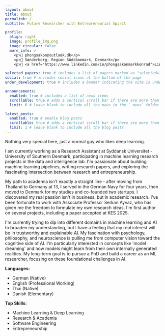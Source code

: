 ```yaml
---
layout: about
title: about
permalink: /
subtitle: Future Researcher with Entrepreneurial Spirit

profile:
  align: right
  image: profile_img.png
  image_circular: false
  more_info: >
    <p>📧 phongsakon@outlook.dk</p>
    <p>📍 Sønderborg, Region Süddänemark, Denmark</p>
    <p>🔗 <a href="https://www.linkedin.com/in/phongsakonmarkkonrad">LinkedIn</a></p>

selected_papers: true # includes a list of papers marked as "selected={true}"
social: true # includes social icons at the bottom of the page
under_development: true # includes a banner indicating the site is under development

announcements:
  enabled: true # includes a list of news items
  scrollable: true # adds a vertical scroll bar if there are more than 3 news items
  limit: 6 # leave blank to include all the news in the `_news` folder

latest_posts:
  enabled: true # enable blog posts
  scrollable: true # adds a vertical scroll bar if there are more than 3 new posts items
  limit: 1 # leave blank to include all the blog posts
---
```


Nothing very special here, just a normal guy who likes deep learning.

I am currently working as a Research Assistant at Syddansk Universitet - University of Southern Denmark, participating in machine learning research projects in the data and intelligence lab. I'm passionate about building machine learning pipelines, writing research papers, and exploring the fascinating intersection between research and entrepreneurship.

My path to academia isn't exactly a straight line - after moving from Thailand to Germany at 13, I served in the German Navy for four years, then moved to Denmark for my studies and co-founded two startups. I discovered my real passion isn't in business, but in academic research. I've been fortunate to work with Associate Professor Serkan Ayvaz, who has given me the freedom to formulate my own research ideas. I'm first author on several projects, including a paper accepted at KES 2025.

I'm currently trying to dip into different domains in machine learning and AI to broaden my understanding, but I have a feeling that my real interest will be in trustworthy and explainable AI. My fascination with psychology, philosophy, and neuroscience is pulling me from computer vision toward the cognitive side of AI. I'm particularly interested in concepts like 'model dreaming' and how models might learn from their own internally generated realities. My long-term goal is to pursue a PhD and build a career as an ML researcher, focusing on these foundational challenges in AI.

**Languages:**
- German (Native)
- English (Professional Working)
- Thai (Native)
- Danish (Elementary)

**Top Skills:**
- Machine Learning & Deep Learning
- Research & Academia
- Software Engineering
- Entrepreneurship
